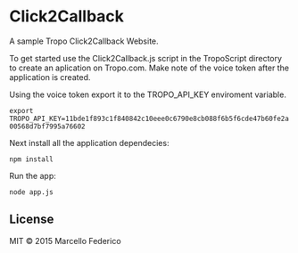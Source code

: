 # Click2Callback

A sample Tropo Click2Callback Website.

To get started use the Click2Callback.js script in the TropoScript directory to create an aplication on Tropo.com. Make
note of the voice token after the application is created.

Using the voice token export it to the TROPO_API_KEY enviroment variable.

`export TROPO_API_KEY=11bde1f893c1f840842c10eee0c6790e8cb088f6b5f6cde47b60fe2a00568d7bf7995a76602`

Next install all the application dependecies:

`npm install`

Run the app:

`node app.js`

## License

MIT
&copy; 2015 Marcello Federico
